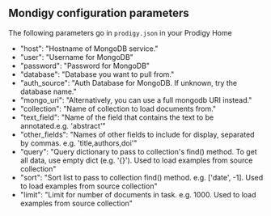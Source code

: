 ## Mondigy configuration parameters
The following parameters go in `prodigy.json` in your Prodigy Home

* "host": "Hostname of MongoDB service."
* "user": "Username for MongoDB"
* "password": "Password for MongoDB"
* "database": "Database you want to pull from."
* "auth_source": "Auth Database for MongoDB. If unknown, try the database name."
* "mongo_uri": "Alternatively, you can use a full mongodb URI instead."
* "collection": "Name of collection to load documents from."
* "text_field": "Name of the field that contains the text to be annotated.e.g. 'abstract'"
* "other_fields": "Names of other fields to include for display, separated by commas. e.g. 'title,authors,doi'"
* "query": "Query dictionary to pass to collection's find() method. To get all data, use empty dict (e.g. '{}'). Used to load examples from source collection"
* "sort": "Sort list to pass to collection find() method. e.g. ['date', -1]. Used to load examples from source collection"
* "limit": "Limit for number of documents in task. e.g. 1000. Used to load examples from source collection"